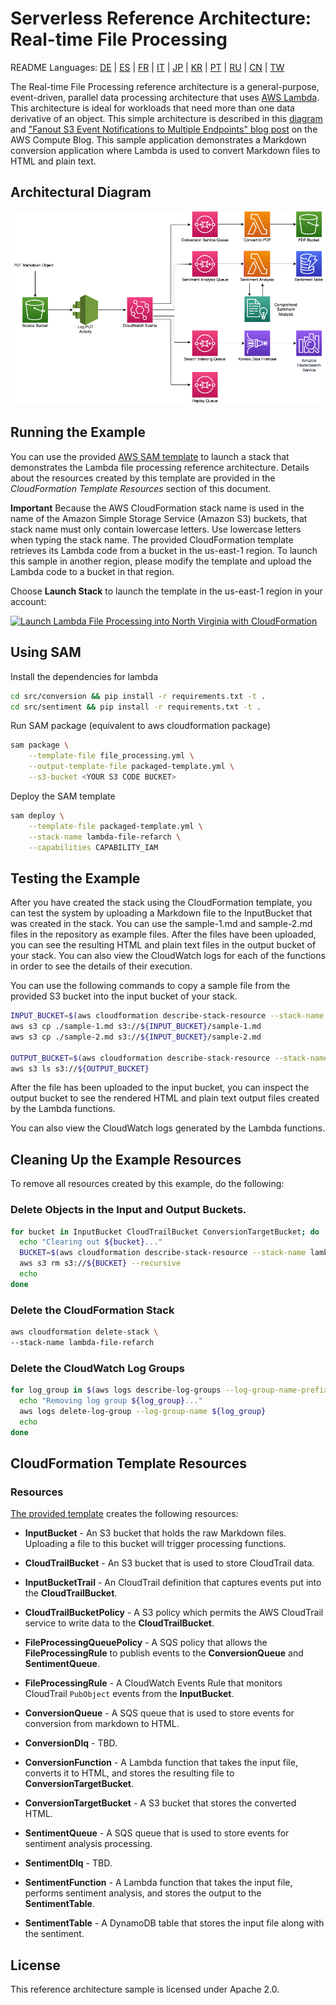 # Serverless Reference Architecture: Real-time File Processing
README Languages:  [DE](README/README-DE.md) | [ES](README/README-ES.md) | [FR](README/README-FR.md) | [IT](README/README-IT.md) | [JP](README/README-JP.md) | [KR](README/README-KR.md) |
[PT](README/README-PT.md) | [RU](README/README-RU.md) |
[CN](README/README-CN.md) | [TW](README/README-TW.md)

The Real-time File Processing reference architecture is a general-purpose, event-driven, parallel data processing architecture that uses [AWS Lambda](https://aws.amazon.com/lambda). This architecture is ideal for workloads that need more than one data derivative of an object. This simple architecture is described in this [diagram](https://s3.amazonaws.com/awslambda-reference-architectures/file-processing/lambda-refarch-fileprocessing.pdf) and ["Fanout S3 Event Notifications to Multiple Endpoints" blog post](https://aws.amazon.com/blogs/compute/fanout-s3-event-notifications-to-multiple-endpoints/) on the AWS Compute Blog. This sample application demonstrates a Markdown conversion application where Lambda is used to convert Markdown files to HTML and plain text.

## Architectural Diagram

![Reference Architecture - Real-time File Processing](img/lambda-refarch-fileprocessing-simple.png)

## Running the Example

You can use the provided [AWS SAM template](https://s3.amazonaws.com/awslambda-reference-architectures/file-processing/lambda_file_processing.template) to launch a stack that demonstrates the Lambda file processing reference architecture. Details about the resources created by this template are provided in the *CloudFormation Template Resources* section of this document.

**Important** Because the AWS CloudFormation stack name is used in the name of the Amazon Simple Storage Service (Amazon S3) buckets, that stack name must only contain lowercase letters. Use lowercase letters when typing the stack name. The provided CloudFormation template retrieves its Lambda code from a bucket in the us-east-1 region. To launch this sample in another region, please modify the template and upload the Lambda code to a bucket in that region.


Choose **Launch Stack** to launch the template in the us-east-1 region in your account:

[![Launch Lambda File Processing into North Virginia with CloudFormation](http://docs.aws.amazon.com/AWSCloudFormation/latest/UserGuide/images/cloudformation-launch-stack-button.png)](https://console.aws.amazon.com/cloudformation/home?region=us-east-1#/stacks/new?stackName=lambda-file-processing&templateURL=https://s3.amazonaws.com/awslambda-reference-architectures/file-processing/lambda_file_processing.template)

## Using SAM

Install the dependencies for lambda

```bash
cd src/conversion && pip install -r requirements.txt -t .
cd src/sentiment && pip install -r requirements.txt -t .
```

Run SAM package (equivalent to aws cloudformation package)

```bash
sam package \
    --template-file file_processing.yml \
    --output-template-file packaged-template.yml \
    --s3-bucket <YOUR S3 CODE BUCKET>
```


Deploy the SAM template

```bash
sam deploy \
    --template-file packaged-template.yml \
    --stack-name lambda-file-refarch \
    --capabilities CAPABILITY_IAM
```


## Testing the Example

After you have created the stack using the CloudFormation template, you can test the system by uploading a Markdown file to the InputBucket that was created in the stack. You can use the sample-1.md and sample-2.md files in the repository as example files. After the files have been uploaded, you can see the resulting HTML and plain text files in the output bucket of your stack. You can also view the CloudWatch logs for each of the functions in order to see the details of their execution.

You can use the following commands to copy a sample file from the provided S3 bucket into the input bucket of your stack.

```bash
INPUT_BUCKET=$(aws cloudformation describe-stack-resource --stack-name lambda-file-refarch --logical-resource-id InputBucket --query "StackResourceDetail.PhysicalResourceId" --output text)
aws s3 cp ./sample-1.md s3://${INPUT_BUCKET}/sample-1.md
aws s3 cp ./sample-2.md s3://${INPUT_BUCKET}/sample-2.md

OUTPUT_BUCKET=$(aws cloudformation describe-stack-resource --stack-name lambda-file-refarch --logical-resource-id ConversionTargetBucket --query "StackResourceDetail.PhysicalResourceId" --output text)
aws s3 ls s3://${OUTPUT_BUCKET}
```

After the file has been uploaded to the input bucket, you can inspect the output bucket to see the rendered HTML and plain text output files created by the Lambda functions.

You can also view the CloudWatch logs generated by the Lambda functions.

## Cleaning Up the Example Resources

To remove all resources created by this example, do the following:

### Delete Objects in the Input and Output Buckets.

```bash
for bucket in InputBucket CloudTrailBucket ConversionTargetBucket; do
  echo "Clearing out ${bucket}..."
  BUCKET=$(aws cloudformation describe-stack-resource --stack-name lambda-file-refarch --logical-resource-id ${bucket} --query "StackResourceDetail.PhysicalResourceId" --output text)
  aws s3 rm s3://${BUCKET} --recursive
  echo
done
```

### Delete the CloudFormation Stack

```bash
aws cloudformation delete-stack \
--stack-name lambda-file-refarch
```

### Delete the CloudWatch Log Groups

```bash
for log_group in $(aws logs describe-log-groups --log-group-name-prefix '/aws/lambda/lambda-file-refarch-' --query "logGroups[*].logGroupName" --output text); do
  echo "Removing log group ${log_group}..."
  aws logs delete-log-group --log-group-name ${log_group}
  echo
done
```

## CloudFormation Template Resources

### Resources
[The provided template](https://s3.amazonaws.com/awslambda-reference-architectures/file-processing/lambda_file_processing.template)
creates the following resources:

- **InputBucket** - An S3 bucket that holds the raw Markdown files. Uploading a file to this bucket will trigger processing functions.

- **CloudTrailBucket** - An S3 bucket that is used to store CloudTrail data.

- **InputBucketTrail** - An CloudTrail definition that captures events put into the **CloudTrailBucket**.

- **CloudTrailBucketPolicy** - A S3 policy which permits the AWS CloudTrail service to write data to the **CloudTrailBucket**.

- **FileProcessingQueuePolicy** - A SQS policy that allows the **FileProcessingRule** to publish events to the **ConversionQueue** and **SentimentQueue**.

- **FileProcessingRule** - A CloudWatch Events Rule that monitors CloudTrail `PubObject` events from the **InputBucket**.

- **ConversionQueue** - A SQS queue that is used to store events for conversion from markdown to HTML.

- **ConversionDlq** - TBD.

- **ConversionFunction** - A Lambda function that takes the input file, converts it to HTML, and stores the resulting file to **ConversionTargetBucket**.

- **ConversionTargetBucket** - A S3 bucket that stores the converted HTML.

- **SentimentQueue** - A SQS queue that is used to store events for sentiment analysis processing.

- **SentimentDlq** - TBD.

- **SentimentFunction** - A Lambda function that takes the input file, performs sentiment analysis, and stores the output to the **SentimentTable**.

- **SentimentTable** - A DynamoDB table that stores the input file along with the sentiment.


## License

This reference architecture sample is licensed under Apache 2.0.
